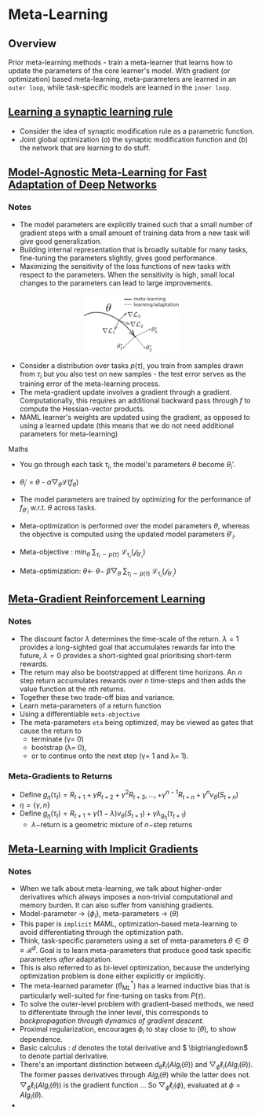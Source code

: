# Meta-Learning

## Overview
Prior meta-learning methods - train a meta-learner that learns how to update the parameters of the core learner's model.
With gradient (or optimization) based meta-learning, meta-parameters are learned in an `outer loop`, while task-specific models are learned in the `inner loop`.


## [Learning a synaptic learning rule](https://mila.quebec/wp-content/uploads/2019/08/bengio_1991_ijcnn.pdf)

- Consider the idea of synaptic modification rule as a parametric function.
- Joint global optimization $(a)$ the synaptic modification function and $(b)$ the network that are learning to do stuff.


## [Model-Agnostic Meta-Learning for Fast Adaptation of Deep Networks](https://arxiv.org/abs/1703.03400)

### Notes
- The model parameters are explicitly trained such that a small number of gradient steps with a small amount of training data from a new task will give good generalization.
- Building internal representation that is broadly suitable for many tasks, fine-tuning the parameters slightly, gives good performance.
- Maximizing the sensitivity of the loss functions of new tasks with respect to the parameters. When the sensitivity is high, small local changes to the parameters can lead to large improvements.


<p style="text-align:center;">
<img src="images/meta-grad.png" width="200" height="120" /> </p>

- Consider a distribution over tasks $p(\tau)$, you train from samples drawn from $\tau_i$ but you also test on new samples - the test error serves as the training error of the meta-learning process.
- The meta-gradient update involves a gradient through a gradient. Computationally, this requires an additional backward pass through $f$ to compute the Hessian-vector products.
- MAML learner's weights are updated using the gradient, as opposed to using a learned update (this means that we do not need additional parameters for meta-learning)

Maths
- You go through each task $\tau_i$, the model's parameters $\theta$ become $\theta_i'$.

- $\theta_i'$ = $\theta$ - $\alpha \bigtriangledown_{\theta} \mathcal{L}(f_{\theta})$
- The model parameters are trained by optimizing for the performance of $f_{\theta'_i}$ w.r.t. $\theta$ across tasks.
- Meta-optimization is performed over the model parameters $\theta$, whereas the objective is computed using the updated model parameters $\theta'_i$.
- Meta-objective : $\min_{\theta}$ $\sum_{\tau_i \sim p(\tau)}$ $\mathcal{L_{\tau_i}(f_{\theta'_i})}$
- Meta-optimization: $\theta \leftarrow$ $\theta -$ $\beta \bigtriangledown_{\theta}$ $\sum_{\tau_i \sim p(\tau)}$ $\mathcal{L_{\tau_i}(f_{\theta'_i})}$


## [Meta-Gradient Reinforcement Learning](https://arxiv.org/abs/1805.09801)

### Notes
- The discount factor $\lambda$ determines the time-scale of the return. $\lambda=1$ provides a long-sighted goal that accumulates rewards far into the future, $\lambda=0$ provides a short-sighted goal prioritising short-term rewards.
- The return may also be bootstrapped at different time horizons. An $n$ step return accumulates rewards over $n$ time-steps and then adds the value function at the $n$th returns.
- Together these two trade-off bias and variance.
- Learn meta-parameters of a return function
- Using a differentiable `meta-objective`
- The meta-parameters `eta` being optimized, may be viewed as gates that cause the return to 
  - terminate (γ= 0)
  - bootstrap (λ= 0),
  - or to continue onto the next step (γ= 1 and λ= 1).
### Meta-Gradients to Returns
- Define $g_{\eta}(\tau_t) = R_{t+1} + \gamma R_{t+2} + \gamma^2 R_{t+3}, ..., + \gamma^{n-1} R_{t+n} + \gamma^n v_{\theta}(S_{t+n})$
- $\eta =\{\gamma, n\}$
- Define $g_{\eta}(\tau_t) = R_{t+1} + \gamma (1 - \lambda) v_{\theta}(S_{t+1}) + \gamma \lambda_{g_{\eta}}(\tau_{t+1})$
    - $\lambda-$return is a geometric mixture of $n-$step returns


## [Meta-Learning with Implicit Gradients](https://arxiv.org/pdf/1909.04630.pdf)

### Notes
- When we talk about meta-learning, we talk about higher-order derivatives which always imposes a non-trivial computational and memory burden. It can also suffer from vanishing gradients.
- Model-parameter -> {$\phi_i$}, meta-parameters -> ($\theta$)
- This paper is `implicit` MAML, optimization-based meta-learning to avoid differentiating through the optimization path.
- Think, task-specific parameters using a set of meta-parameters $\theta \in \Theta \equiv \mathcal{R}^d$. Goal is to learn meta-parameters that produce good task specific parameters *after* adaptation.
- This is also referred to as bi-level optimization, because the underlying optimization problem is done either explicitly or implicitly.
- The meta-learned parameter ($\theta^{*}_{ML}$) has a learned inductive bias that is particularly well-suited for fine-tuning on tasks from $P(\tau)$.
- To solve the outer-level problem with gradient-based methods, we need to differentiate through the inner level, this corresponds to *backpropagation through dynamics of gradient descent*.
- Proximal regularization, encourages $\phi_i$ to stay close to ($\theta$), to show dependence.
- Basic calculus : $d$ denotes the total derivative and $	\bigtriangledown$ to denote partial derivative.
- There's an important distinction between $d_{\theta} \ell_i(Alg_{i}(\theta))$ and $\bigtriangledown_{\phi}\ell_i (Alg_{i}(\theta))$. The former passes derivatives through $Alg_{i}(\theta)$ while the latter does not. $\bigtriangledown_{\phi}\ell_i (Alg_{i}(\theta))$ is the gradient function ... So $\bigtriangledown_{\phi}\ell_i (\phi)$, evaluated at $\phi = Alg_{i}(\theta)$.
- 









